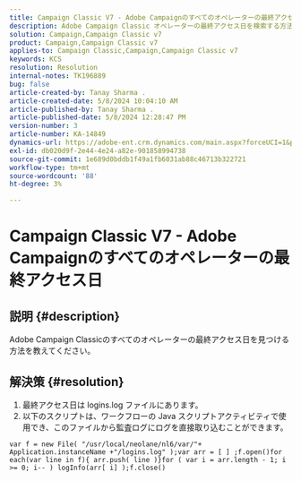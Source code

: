 ```yaml
---
title: Campaign Classic V7 - Adobe Campaignのすべてのオペレーターの最終アクセス日
description: Adobe Campaign Classic オペレーターの最終アクセス日を検索する方法を説明します。
solution: Campaign,Campaign Classic v7
product: Campaign,Campaign Classic v7
applies-to: Campaign Classic,Campaign,Campaign Classic v7
keywords: KCS
resolution: Resolution
internal-notes: TK196889
bug: false
article-created-by: Tanay Sharma .
article-created-date: 5/8/2024 10:04:10 AM
article-published-by: Tanay Sharma .
article-published-date: 5/8/2024 12:28:47 PM
version-number: 3
article-number: KA-14849
dynamics-url: https://adobe-ent.crm.dynamics.com/main.aspx?forceUCI=1&pagetype=entityrecord&etn=knowledgearticle&id=b2859c4b-220d-ef11-9f8a-6045bd026dc7
exl-id: db020d9f-2e44-4e24-a82e-901858994738
source-git-commit: 1e689d0bddb1f49a1fb6031ab88c46713b322721
workflow-type: tm+mt
source-wordcount: '88'
ht-degree: 3%

---
```


# Campaign Classic V7 - Adobe Campaignのすべてのオペレーターの最終アクセス日

## 説明 {#description}


Adobe Campaign Classicのすべてのオペレーターの最終アクセス日を見つける方法を教えてください。


## 解決策 {#resolution}


1. 最終アクセス日は logins.log ファイルにあります。
2. 以下のスクリプトは、ワークフローの Java スクリプトアクティビティで使用でき、このファイルから監査ログにログを直接取り込むことができます。



```
var f = new File( "/usr/local/neolane/nl6/var/"+ Application.instanceName +"/logins.log" );var arr = [ ] ;f.open()for each(var line in f){ arr.push( line )}for ( var i = arr.length - 1; i >= 0; i-- ) logInfo(arr[ i] );f.close()
```
